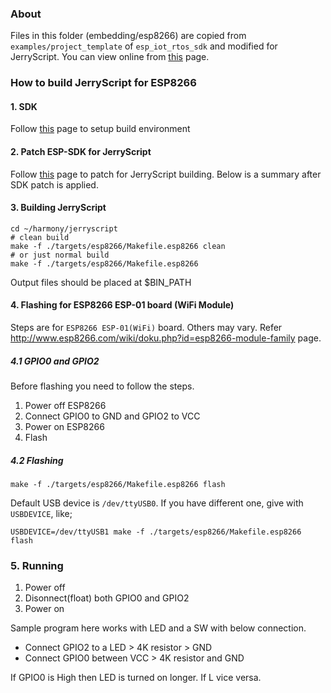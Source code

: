 ### About

Files in this folder (embedding/esp8266) are copied from
`examples/project_template` of `esp_iot_rtos_sdk` and modified for JerryScript.
You can view online from
[this](https://github.com/espressif/esp_iot_rtos_sdk/tree/master/examples/project_template) page.


### How to build JerryScript for ESP8266

#### 1. SDK

Follow [this](./docs/ESP-PREREQUISITES.md) page to setup build environment


#### 2. Patch ESP-SDK for JerryScript

Follow [this](./docs/ESP-PATCHFORJERRYSCRIPT.md) page to patch for JerryScript building.
Below is a summary after SDK patch is applied.

#### 3. Building JerryScript

```
cd ~/harmony/jerryscript
# clean build
make -f ./targets/esp8266/Makefile.esp8266 clean
# or just normal build
make -f ./targets/esp8266/Makefile.esp8266
```

Output files should be placed at $BIN_PATH

#### 4. Flashing for ESP8266 ESP-01 board (WiFi Module)

Steps are for `ESP8266 ESP-01(WiFi)` board. Others may vary.
Refer http://www.esp8266.com/wiki/doku.php?id=esp8266-module-family page.

##### 4.1 GPIO0 and GPIO2

Before flashing you need to follow the steps.

1. Power off ESP8266
2. Connect GPIO0 to GND and GPIO2 to VCC
3. Power on ESP8266
4. Flash

##### 4.2 Flashing

```
make -f ./targets/esp8266/Makefile.esp8266 flash
```

Default USB device is `/dev/ttyUSB0`. If you have different one, give with `USBDEVICE`, like;

```
USBDEVICE=/dev/ttyUSB1 make -f ./targets/esp8266/Makefile.esp8266 flash
```


### 5. Running

1. Power off
2. Disonnect(float) both GPIO0 and GPIO2
3. Power on

Sample program here works with LED and a SW with below connection.
* Connect GPIO2 to a LED > 4K resistor > GND
* Connect GPIO0 between VCC > 4K resistor and GND

If GPIO0 is High then LED is turned on longer. If L vice versa.
